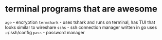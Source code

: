 # terminal programs that are awesome

`age` - encryption
`termshark` - uses tshark and runs on terminal, has TUI that looks similar to wireshare
`sshs` - ssh connection manager written in go uses ~/.ssh/config
`pass` - password manager
